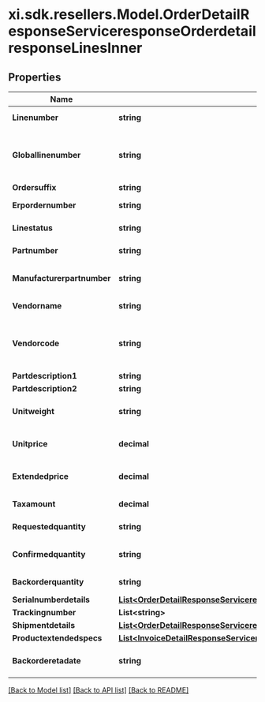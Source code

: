 # xi.sdk.resellers.Model.OrderDetailResponseServiceresponseOrderdetailresponseLinesInner

## Properties

Name | Type | Description | Notes
------------ | ------------- | ------------- | -------------
**Linenumber** | **string** | Impulse line number | [optional] 
**Globallinenumber** | **string** | Line of the Globel Sku / Customer Line Number | [optional] 
**Ordersuffix** | **string** | Order Suffix | [optional] 
**Erpordernumber** | **string** | Sales order number | [optional] 
**Linestatus** | **string** | Status of the line | [optional] 
**Partnumber** | **string** | Ingram part number | [optional] 
**Manufacturerpartnumber** | **string** | manufacture number of the product | [optional] 
**Vendorname** | **string** | name of the vendor | [optional] 
**Vendorcode** | **string** | Ingram Micro assigned code for the vendor | [optional] 
**Partdescription1** | **string** |  | [optional] 
**Partdescription2** | **string** |  | [optional] 
**Unitweight** | **string** | weight of the product unit | [optional] 
**Unitprice** | **decimal** | Customer price of the unit | [optional] 
**Extendedprice** | **decimal** | extended price of the order | [optional] 
**Taxamount** | **decimal** | tax amount for the order | [optional] 
**Requestedquantity** | **string** | no. of units requested | [optional] 
**Confirmedquantity** | **string** | no. of units confirmed available | [optional] 
**Backorderquantity** | **string** | quantity of back order | [optional] 
**Serialnumberdetails** | [**List&lt;OrderDetailResponseServiceresponseOrderdetailresponseLinesInnerSerialnumberdetailsInner&gt;**](OrderDetailResponseServiceresponseOrderdetailresponseLinesInnerSerialnumberdetailsInner.md) |  | [optional] 
**Trackingnumber** | **List&lt;string&gt;** |  | [optional] 
**Shipmentdetails** | [**List&lt;OrderDetailResponseServiceresponseOrderdetailresponseLinesInnerShipmentdetailsInner&gt;**](OrderDetailResponseServiceresponseOrderdetailresponseLinesInnerShipmentdetailsInner.md) |  | [optional] 
**Productextendedspecs** | [**List&lt;InvoiceDetailResponseServiceresponseInvoicedetailresponseExtendedspecsInner&gt;**](InvoiceDetailResponseServiceresponseInvoicedetailresponseExtendedspecsInner.md) |  | [optional] 
**Backorderetadate** | **string** | estimated date of back order | [optional] 

[[Back to Model list]](../README.md#documentation-for-models) [[Back to API list]](../README.md#documentation-for-api-endpoints) [[Back to README]](../README.md)

